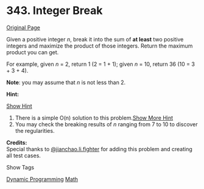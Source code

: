 # 343. Integer Break

[Original Page](https://leetcode.com/problems/integer-break/)

Given a positive integer _n_, break it into the sum of **at least** two positive integers and maximize the product of those integers. Return the maximum product you can get.

For example, given _n_ = 2, return 1 (2 = 1 + 1); given _n_ = 10, return 36 (10 = 3 + 3 + 4).

**Note**: you may assume that _n_ is not less than 2.

**Hint:**

[Show Hint](#)

1.  There is a simple O(n) solution to this problem.[Show More Hint](#)
2.  You may check the breaking results of _n_ ranging from 7 to 10 to discover the regularities.

**Credits:**  
Special thanks to [@jianchao.li.fighter](https://leetcode.com/discuss/user/jianchao.li.fighter) for adding this problem and creating all test cases.

<div>

<div id="tags" class="btn btn-xs btn-warning">Show Tags</div>

<span class="hidebutton">[Dynamic Programming](/tag/dynamic-programming/) [Math](/tag/math/)</span></div>